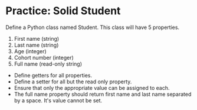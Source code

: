 # Practice: Solid Student

Define a Python class named Student. This class will have 5 properties.

1. First name (string)
1. Last name (string)
1. Age (integer)
1. Cohort number (integer)
1. Full name (read-only string)
- Define getters for all properties.
- Define a setter for all but the read only property.
- Ensure that only the appropriate value can be assigned to each.
- The full name property should return first name and last name separated by a space. It's value cannot be set.
